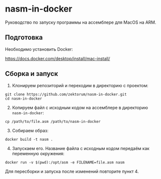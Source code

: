 # nasm-in-docker
Руководство по запуску программы на ассемблере для MacOS на ARM.
## Подготовка
Необходимо установить Docker:

https://docs.docker.com/desktop/install/mac-install/
## Сборка и запуск
1. Клонируем репозиторий и переходим в директорию с проектом:
```
git clone https://github.com/zektorum/nasm-in-docker.git
cd nasm-in-docker
```
2. Копируем файл с исходным кодом на ассемблере в директорию `nasm-in-docker`:
```
cp /path/to/file.asm /path/to/nasm-in-docker
```
3. Собираем образ:
```
docker build -t nasm .
```
4. Запускаем его. Название файла с исходным кодом передаём как переменную окружения:
```
docker run -v $(pwd):/opt/asm -e FILENAME=file.asm nasm
```
Для пересборки и запуска после изменений повторите пункт 4.
